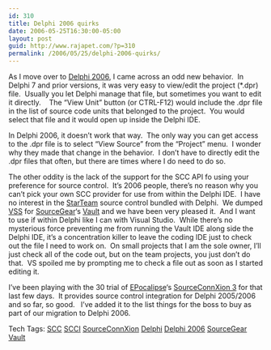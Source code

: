 ```yaml
---
id: 310
title: Delphi 2006 quirks
date: 2006-05-25T16:30:00-05:00
layout: post
guid: http://www.rajapet.com/?p=310
permalink: /2006/05/25/delphi-2006-quirks/
---
```

As I move over to [Delphi 2006](http://www.borland.com/us/products/delphi/index.html), I came across an odd new behavior.  In Delphi 7 and prior versions, it was very easy to view/edit the project (*.dpr) file.  Usually you let Delphi manage that file, but sometimes you want to edit it directly.    The &#8220;View Unit&#8221; button (or CTRL-F12) would include the .dpr file in the list of source code units that belonged to the project.  You would select that file and it would open up inside the Delphi IDE.

In Delphi 2006, it doesn&#8217;t work that way.  The only way you can get access to the .dpr file is to select &#8220;View Source&#8221; from the &#8220;Project&#8221; menu.  I wonder why they made that change in the behavior.  I don&#8217;t have to directly edit the .dpr files that often, but there are times where I do need to do so.

The other oddity is the lack of the support for the SCC API fo using your preference for source control.  It&#8217;s 2006 people, there&#8217;s no reason why you can&#8217;t pick your own SCC provider for use from within the Delphi IDE.  I have no interest in the [StarTeam](http://www.borland.com/us/products/starteam/) source control bundled with Delphi.  We dumped [VSS](http://www.highprogrammer.com/alan/windev/sourcesafe.html) for [SourceGear](http://www.sourcegear.com/)&#8216;s [Vault](http://www.sourcegear.com/vault/index.html) and we have been very pleased it.  And I want to use if within Delphi like I can with Visual Studio.  While there&#8217;s no mysterious force preventing me from running the Vault IDE along side the Delphi IDE, it&#8217;s a concentration killer to leave the coding IDE just to check out the file I need to work on.  On small projects that I am the sole owner, I&#8217;ll just check all of the code out, but on the team projects, you just don&#8217;t do that.  VS spoiled me by prompting me to check a file out as soon as I started editing it.

I&#8217;ve been playing with the 30 trial of [EPocalipse](http://www.epocalipse.com/index.htm)&#8216;s [SourceConnXion 3](http://www.epocalipse.com/scx.htm) for that last few days.  It provides source control integration for Delphi 2005/2006 and so far, so good.   I&#8217;ve added it to the list things for the boss to buy as part of our migration to Delphi 2006.

<div>
  Tech Tags: <a href="http://technorati.com/tag/SCC" rel="tag">SCC</a> <a href="http://technorati.com/tag/SCCI" rel="tag">SCCI</a> <a href="http://technorati.com/tag/SourceConnXion" rel="tag">SourceConnXion</a> <a href="http://technorati.com/tag/Delphi" rel="tag">Delphi</a> <a href="http://technorati.com/tag/Delphi+2006" rel="tag">Delphi 2006</a> <a href="http://technorati.com/tag/SourceGear" rel="tag">SourceGear</a> <a href="http://technorati.com/tag/Vault" rel="tag">Vault</a>
</div>